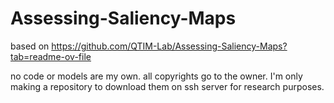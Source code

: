 # Assessing-Saliency-Maps
based on https://github.com/QTIM-Lab/Assessing-Saliency-Maps?tab=readme-ov-file

no code or models are my own. all copyrights go to the owner. I'm only making a repository to download them on ssh server for research purposes.
